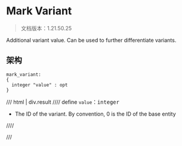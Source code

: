 # Mark Variant

> 文档版本：1.21.50.25

Additional variant value. Can be used to further differentiate variants.

## 架构

```mcschema
mark_variant:
{
  integer "value" : opt
}

```

/// html | div.result
//// define
`value`：<samp>integer</samp>

- The ID of the variant. By convention, 0 is the ID of the base entity


////


///

